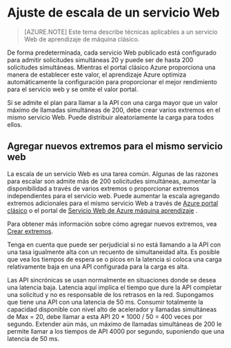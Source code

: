 <properties
   pageTitle="Servicio web de ajuste de escala | Microsoft Azure"
   description="Obtenga información sobre cómo ajustar el tamaño de un servicio web mediante el aumento de simultaneidad y agregar nuevos extremos."
   services="machine-learning"
   documentationCenter=""
   authors="neerajkh"
   manager="srikants"
   editor="cgronlun"
   keywords="Azure máquina de aprendizaje, servicios web, operationalization, escalar, extremo, simultaneidad"
   />
<tags
   ms.service="machine-learning"
   ms.devlang="NA"
   ms.workload="data-services"
   ms.tgt_pltfrm="na"
   ms.topic="article"
   ms.date="10/05/2016"
   ms.author="neerajkh"/>

# <a name="scaling-a-web-service"></a>Ajuste de escala de un servicio Web

>[AZURE.NOTE] Este tema describe técnicas aplicables a un servicio Web de aprendizaje de máquina clásico. 

De forma predeterminada, cada servicio Web publicado está configurado para admitir solicitudes simultáneas 20 y puede ser de hasta 200 solicitudes simultáneas. Mientras el portal clásico Azure proporciona una manera de establecer este valor, el aprendizaje Azure optimiza automáticamente la configuración para proporcionar el mejor rendimiento para el servicio web y se omite el valor portal. 

Si se admite el plan para llamar a la API con una carga mayor que un valor máximo de llamadas simultáneas de 200, debe crear varios extremos en el mismo servicio Web. Puede distribuir aleatoriamente la carga para todos ellos.

## <a name="add-new-endpoints-for-same-web-service"></a>Agregar nuevos extremos para el mismo servicio web

La escala de un servicio Web es una tarea común. Algunas de las razones para escalar son admite más de 200 solicitudes simultáneas, aumentar la disponibilidad a través de varios extremos o proporcionar extremos independientes para el servicio web. Puede aumentar la escala agregando extremos adicionales para el mismo servicio Web a través de [Azure portal clásico](https://manage.windowsazure.com/) o el portal de [Servicio Web de Azure máquina aprendizaje](https://services.azureml.net/) .

Para obtener más información sobre cómo agregar nuevos extremos, vea [Crear extremos](machine-learning-create-endpoint.md).

Tenga en cuenta que puede ser perjudicial si no está llamando a la API con una tasa igualmente alta con un recuento de simultaneidad alta. Es posible que vea los tiempos de espera se o picos en la latencia si coloca una carga relativamente baja en una API configurada para la carga es alta.

Las API sincrónicas se usan normalmente en situaciones donde se desea una latencia baja. Latencia aquí implica el tiempo que dure la API completar una solicitud y no es responsable de los retrasos en la red. Supongamos que tiene una API con una latencia de 50 ms. Consumir totalmente la capacidad disponible con nivel alto de acelerador y llamadas simultáneas de Max = 20, debe llamar a esta API 20 * 1000 / 50 = 400 veces por segundo. Extender aún más, un máximo de llamadas simultáneas de 200 le permite llamar a los tiempos de API 4000 por segundo, suponiendo que una latencia de 50 ms.

<!--Image references-->
[1]: ./media/machine-learning-scaling-webservice/machlearn-1.png
[2]: ./media/machine-learning-scaling-webservice/machlearn-2.png
